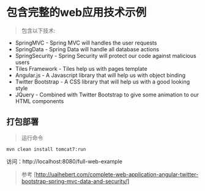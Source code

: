 
# 包含完整的web应用技术示例

> 包含以下技术:

* SpringMVC - Spring MVC will handles the user requests
* SpringData - Spring Data will handle all database actions
* SpringSecurity - Spring Security will protect our code against malicious users
* Tiles Framework - Tiles help us with pages template
* Angular.js - A Javascript library that will help us with object binding
* Twitter Bootstrap - A CSS library that will help us with a good looking style
* JQuery - Combined with Twitter Bootstrap to give some animation to our HTML components

## 打包部署

> 运行命令

`mvn clean install tomcat7:run`

访问：http://localhost:8080/full-web-example

> 参考 [http://uaihebert.com/complete-web-application-angular-twitter-bootstrap-spring-mvc-data-and-security/]

